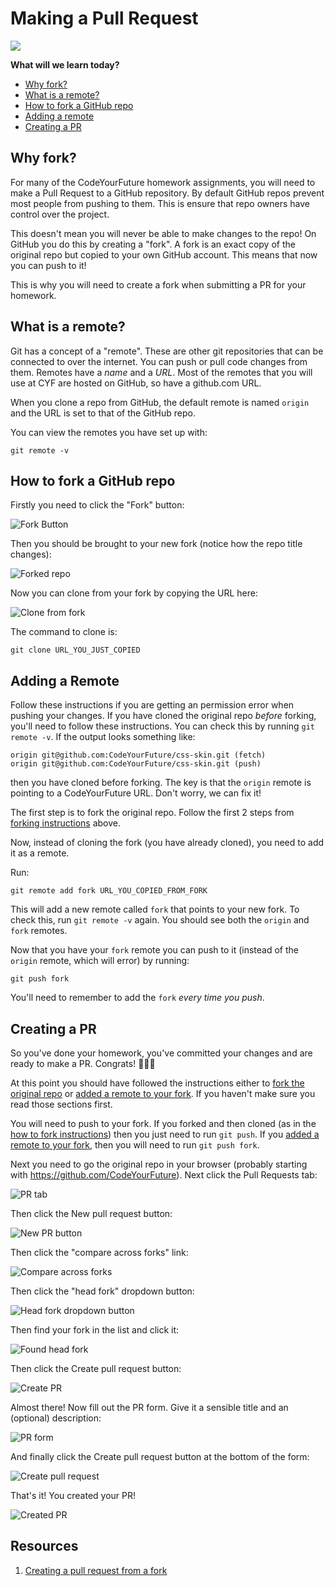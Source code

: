 # Making a Pull Request

![](https://img.shields.io/badge/status-draft-darkred.svg)

**What will we learn today?**

* [Why fork?](#why-fork)
* [What is a remote?](#what-is-a-remote)
* [How to fork a GitHub repo](#how-to-fork-a-github-repo)
* [Adding a remote](#adding-a-remote)
* [Creating a PR](#creating-a-pr)

## Why fork?

For many of the CodeYourFuture homework assignments, you will need to make a Pull Request to a GitHub repository. By default GitHub repos prevent most people from pushing to them. This is ensure that repo owners have control over the project.

This doesn't mean you will never be able to make changes to the repo! On GitHub you do this by creating a "fork". A fork is an exact copy of the original repo but copied to your own GitHub account. This means that now you can push to it!

This is why you will need to create a fork when submitting a PR for your homework.

## What is a remote?

Git has a concept of a "remote". These are other git repositories that can be connected to over the internet. You can push or pull code changes from them. Remotes have a *name* and a *URL*. Most of the remotes that you will use at CYF are hosted on GitHub, so have a github.com URL.

When you clone a repo from GitHub, the default remote is named `origin` and the URL is set to that of the GitHub repo.

You can view the remotes you have set up with:

```
git remote -v
```

## How to fork a GitHub repo

Firstly you need to click the "Fork" button:

![Fork Button](./assets/making-a-pull-request/fork-button.png)

Then you should be brought to your new fork (notice how the repo title changes):

![Forked repo](./assets/making-a-pull-request/forked.png)

Now you can clone from your fork by copying the URL here:

![Clone from fork](./assets/making-a-pull-request/clone-fork.png)

The command to clone is:

```
git clone URL_YOU_JUST_COPIED
```

## Adding a Remote

Follow these instructions if you are getting an permission error when pushing your changes. If you have cloned the original repo *before* forking, you'll need to follow these instructions. You can check this by running `git remote -v`. If the output looks something like:

```
origin git@github.com:CodeYourFuture/css-skin.git (fetch)
origin git@github.com:CodeYourFuture/css-skin.git (push)
```

then you have cloned before forking. The key is that the `origin` remote is pointing to a CodeYourFuture URL. Don't worry, we can fix it!

The first step is to fork the original repo. Follow the first 2 steps from [forking instructions](#how-to-fork-a-github-repo) above.

Now, instead of cloning the fork (you have already cloned), you need to add it as a remote.

Run:

```
git remote add fork URL_YOU_COPIED_FROM_FORK
```

This will add a new remote called `fork` that points to your new fork. To check this, run `git remote -v` again. You should see both the `origin` and `fork` remotes.

Now that you have your `fork` remote you can push to it (instead of the `origin` remote, which will error) by running:

```
git push fork
```

You'll need to remember to add the `fork` *every time you push*.

## Creating a PR

So you've done your homework, you've committed your changes and are ready to make a PR. Congrats! 🎉🎉🎉

At this point you should have followed the instructions either to [fork the original repo](#how-to-fork-a-github-repo) or [added a remote to your fork](#adding-a-remote). If you haven't make sure you read those sections first.

You will need to push to your fork. If you forked and then cloned (as in the [how to fork instructions](#how-to-fork-a-github-repo)) then you just need to run `git push`. If you [added a remote to your fork](#adding-a-remote), then you will need to run `git push fork`.

Next you need to go the original repo in your browser (probably starting with https://github.com/CodeYourFuture). Next click the Pull Requests tab:

![PR tab](./assets/making-a-pull-request/making-a-pull-request/pr-tab.png)

Then click the New pull request button:

![New PR button](./assets/making-a-pull-request/new-pr-button.png)

Then click the "compare across forks" link:

![Compare across forks](./assets/making-a-pull-request/compare-across-forks.png)

Then click the "head fork" dropdown button:

![Head fork dropdown button](./assets/making-a-pull-request/head-fork-dropdown.png)

Then find your fork in the list and click it:

![Found head fork](./assets/making-a-pull-request/found-head-fork.png)

Then click the Create pull request button:

![Create PR](./assets/making-a-pull-request/create-pull-request-1.png)

Almost there! Now fill out the PR form. Give it a sensible title and an (optional) description:

![PR form](./assets/making-a-pull-request/pr-form.png)

And finally click the Create pull request button at the bottom of the form:

![Create pull request](./assets/making-a-pull-request/create-pull-request-2.png)

That's it! You created your PR!

![Created PR](./assets/making-a-pull-request/created-pr.png)

## Resources

1. [Creating a pull request from a fork](https://help.github.com/articles/creating-a-pull-request-from-a-fork/)